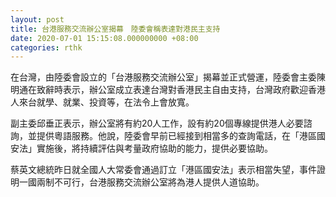 ```yaml
---
layout: post
title: 台港服務交流辦公室揭幕　陸委會稱表達對港民主支持
date: 2020-07-01 15:15:08.000000000 +08:00
categories: rthk
---
```


在台灣，由陸委會設立的「台港服務交流辦公室」揭幕並正式營運，陸委會主委陳明通在致辭時表示，辦公室成立表達台灣對香港民主自由支持，台灣政府歡迎香港人來台就學、就業、投資等，在法令上會放寬。

副主委邱垂正表示，辦公室將有約20人工作，設有約20個專線提供港人必要諮詢，並提供粵語服務。他說，陸委會早前已經接到相當多的查詢電話，在「港區國安法」實施後，將持續評估與考量政府協助的能力，提供必要協助。

蔡英文總統昨日就全國人大常委會通過訂立「港區國安法」表示相當失望，事件證明一國兩制不可行，台港服務交流辦公室將為港人提供人道協助。
